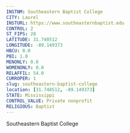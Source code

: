 ```yaml
---
INSTNM: Southeastern Baptist College
CITY: Laurel
INSTURL: https://www.southeasternbaptist.edu
CONTROL: 2
ST_FIPS: 28
LATITUDE: 31.748512
LONGITUDE: -89.149373
HBCU: 0.0
PBI: 1.0
MENONLY: 0.0
WOMENONLY: 0.0
RELAFFIL: 54.0
CURROPER: 1
slug: southeastern-baptist-college
location: [31.748512, -89.149373]
STATE: Mississippi
CONTROL_VALUE: Private nonprofit
RELIGIOUS: Baptist
---
```

Southeastern Baptist College